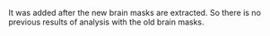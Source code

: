 It was added after the new brain masks are extracted. So there is no previous results of analysis with the old brain masks. 
